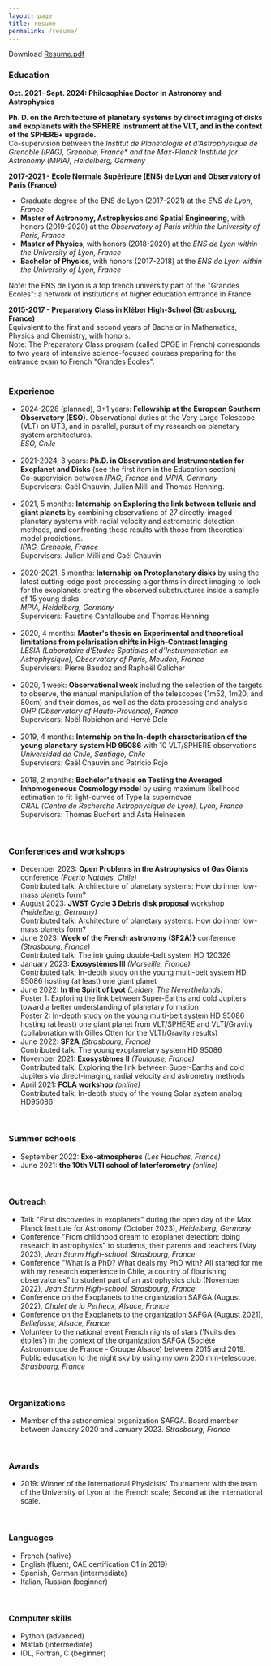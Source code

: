 ```yaml
---
layout: page
title: resume
permalink: /resume/
---
```



Download <a href="/Resume_Desgrange_Celia.pdf" target="_blank"> Resume.pdf</a>


<h3>Education </h3>
<strong>Oct. 2021- Sept. 2024: Philosophiae Doctor in Astronomy and Astrophysics</strong>

<b>Ph. D. on the Architecture of planetary systems by direct imaging of disks and exoplanets with the SPHERE instrument at the VLT, and in the context of the SPHERE+ upgrade. </b> <br> 
Co-supervision between the  <i>Institut de Planétologie et d'Astrophysique de Grenoble (IPAG), Grenoble, France* <i> and the  </i>Max-Planck Institute for Astronomy (MPIA), Heidelberg, Germany </i>
<br>

<strong>2017-2021 - Ecole Normale Supérieure (ENS) de Lyon and Observatory of Paris (France)</strong>

<ul>
  <li>Graduate degree of the ENS de Lyon (2017-2021)
  at the <i>ENS de Lyon, France </i></li>

  <li><b>Master of Astronomy, Astrophysics and Spatial Engineering</b>, with honors (2019-2020)
  at the <i>Observatory of Paris within the University of Paris, France </i></li>

  <li><b>Master of Physics</b>, with honors (2018-2020)
  at the <i>ENS de Lyon within the University of Lyon, France </i> </li>

  <li><b>Bachelor of Physics</b>, with honors (2017-2018)
  at the <i>ENS de Lyon within the University of Lyon, France</i> </li>
</ul> 

Note: the ENS de Lyon is a top french university part of the "Grandes Écoles": a network of institutions of higher education entrance in France.
<br> 

<strong>2015-2017 - Preparatory Class in Kléber High-School (Strasbourg, France)</strong>
<br> 
Equivalent to the first and second years of Bachelor in Mathematics, Physics and Chemistry, with honors.
<br> 
Note: The Preparatory Class program (called CPGE in French) corresponds to two years of intensive science-focused courses preparing for the entrance exam to French "Grandes Écoles".
<br> <br> 

<h3>Experience </h3>

<ul>

<li>2024-2028 (planned), 3+1 years: <b>Fellowship at the European Southern Observatory (ESO)</b>. Observational duties at the Very Large Telescope (VLT) on UT3, and in parallel, pursuit of my research on planetary system architectures.
  <br> 
  <i> ESO, Chile</i>
</li>
  <br> 
   
<li>2021-2024, 3 years: <b>Ph.D. in Observation and Instrumentation for Exoplanet and Disks</b> (see the first item in the Education section)
  <br> 
  Co-supervision between  <i> IPAG, France</i> and <i>MPIA, Germany </i>
  <br> 
  Supervisers: Gaël Chauvin, Julien Milli and Thomas Henning.
</li>
  <br> 
 
<li>2021, 5 months: <b>Internship on Exploring the link between telluric and giant planets</b> by combining observations of 27 directly-imaged planetary systems with radial velocity and astrometric detection methods, and confronting these results with those from theoretical model predictions.
  <br> 
  <i> IPAG, Grenoble, France </i>
  <br> 
  Supervisers: Julien Milli and Gaël Chauvin
</li>
  <br>
  
<li>2020-2021, 5 months: <b>Internship on Protoplanetary disks</b> by using the latest cutting-edge post-processing algorithms in direct imaging to look for the exoplanets creating the observed substructures inside a sample of 15 young disks
  <br> 
   <i>MPIA, Heidelberg, Germany</i>
  <br> 
   Supervisers: Faustine Cantalloube and Thomas Henning
 </li>
   <br> 

         
 <li> 2020, 4 months: <b>Master's thesis on Experimental and theoretical limitations from polarisation shifts in High-Contrast Imaging</b>
  <br> 
   <i> LESIA (Laboratoire d'Etudes Spatiales et d'Instrumentation en Astrophysique), Observatory of Paris, Meudon, France </i>
  <br> 
   Supervisers: Pierre Baudoz and Raphaël Galicher
 </li>
   <br> 
   
  
 <li> 2020, 1 week: <b>Observational week</b> including the selection of the targets to observe, the manual manipulation of the telescopes (1m52, 1m20, and 80cm) and their domes, as well as the data processing and analysis 
   <br> 
   <i>OHP (Observatory of Haute-Provence), France </i>
   <br> 
   Supervisors: Noël Robichon and Hervé Dole
 </li>
   <br> 
    
  
 <li> 2019, 4 months: <b>Internship on the In-depth characterisation of the young planetary system HD 95086</b> with 10 VLT/SPHERE observations
    <br> 
    <i>Universidad de Chile, Santiago, Chile </i>
    <br> 
    Supervisors: Gaël Chauvin and Patricio Rojo
 </li>
    <br> 
  
 <li> 2018, 2 months: <b>Bachelor's thesis on Testing the Averaged Inhomogeneous Cosmology model</b> by using maximum likelihood estimation to fit light-curves of Type Ia supernovae
     <br> 
     <i>CRAL (Centre de Recherche Astrophysique de Lyon), Lyon, France</i>
     <br> 
     Supervisors: Thomas Buchert and Asta Heinesen
 </li>
  
 </ul>
 <br> 
 
 <h3> Conferences and workshops </h3>
 <ul> 

 <li> December 2023: <b>Open Problems in the Astrophysics of Gas Giants</b> conference <i>(Puerto Natales, Chile)</i>
 <br> Contributed talk: Architecture of planetary systems: How do inner low-mass planets form?
 </li>

 <li> August 2023: <b>JWST Cycle 3 Debris disk proposal</b> workshop <i>(Heidelberg, Germany)</i>
 <br> Contributed talk: Architecture of planetary systems: How do inner low-mass planets form?
 </li>

 <li> June 2023: <b>Week of the French astronomy (SF2A)}</b> conference <i>(Strasbourg, France)</i>
 <br> Contributed talk: The intriguing double-belt system HD 120326 
 </li>
         
 <li> January 2023: <b>Exosystèmes III</b>  <i>(Marseille, France)</i>
 <br> Contributed talk: In-depth study on the young multi-belt system HD 95086 hosting (at least) one giant planet
 </li>
 
 <li> June 2022: <b>In the Spirit of Lyot</b>  <i>(Leiden, The Neverthelands)</i>
 <br> Poster 1: Exploring the link between Super-Earths and cold Jupiters toward a better understanding of planetary formation 
 <br> Poster 2: In-depth study on the young multi-belt system HD 95086 hosting (at least) one giant planet from VLT/SPHERE and VLTI/Gravity (collaboration with Gilles Otten for the VLTI/Gravity results)
 </li>
  
 <li> June 2022: <b>SF2A</b>  <i>(Strasbourg, France)</i>
 <br> Contributed talk: The young exoplanetary system HD 95086 
 </li>
  
 <li> November 2021: <b>Exosystèmes II</b>  <i>(Toulouse, France)</i>
 <br> Contributed talk: Exploring the link between Super-Earths and cold Jupiters via direct-imaging, radial velocity and astrometry methods
 </li>
  
 <li> April 2021: <b>FCLA workshop</b>  <i> (online)</i>
 <br> Contributed talk: In-depth study of the young Solar system analog HD95086
 </li>
 </ul> 
 <br> 
 
 <h3> Summer schools </h3>
 <ul> 
 <li> September 2022: <b>Exo-atmospheres</b>  <i> (Les Houches, France)</i>
 </li>
  
 <li> June 2021: <b>the 10th VLTI school of Interferometry</b>  <i>(online)</i>
 </li>
 </ul> 
 <br> 
 
 <h3> Outreach </h3>
 <ul>  
 <li> Talk "First discoveries in exoplanets" during the open day of the Max Planck Institute for Astronomy (October 2023),
 <i>  Heidelberg, Germany </i>  
 </li> 
 
 <li> Conference "From childhood dream to exoplanet detection: doing research in astrophysics" to  students, their parents and teachers (May 2023),
 <i>  Jean Sturm High-school, Strasbourg, France </i>  
 </li> 

 <li> Conference "What is a PhD? What deals my PhD with? All started for me with my research experience in Chile, a country of flourishing observatories” to  student part of an astrophysics club (November 2022),
 <i>  Jean Sturm High-school, Strasbourg, France </i>  
 </li> 
  
 <li> Conference on the Exoplanets to the organization SAFGA (August 2022),
 <i>  Chalet de la Perheux, Alsace, France </i>  
 </li> 
  
 <li> Conference on the Exoplanets to the organization SAFGA (August 2021),
 <i>  Bellefosse, Alsace, France </i>  
 </li> 
  
   <li> Volunteer to the national event French nights of stars ('Nuits des étoiles') in the context of the organization SAFGA (Société Astronomique de France - Groupe Alsace) between 2015 and 2019. Public education to the night sky by using my own 200 mm-telescope. 
 <i>  Strasbourg, France </i>  
 </li> 

</ul>
<br> 

<h3> Organizations </h3>
 <ul> 
 <li> Member of the astronomical organization SAFGA. Board member between January 2020 and January 2023.  
 <i>  Strasbourg, France </i>  
 </li> 
 

</ul>
<br> 
     
 <h3> Awards </h3>
 <ul> 
 <li> 2019: Winner of the International Physicists' Tournament with the team of the University of Lyon at the French scale; Second at the international scale.  </li> 
</ul>
 
 <br> 
     
 <h3> Languages </h3>
 <ul> 
 <li> French (native)  </li> 
 <li> English (fluent, CAE certification C1 in 2019)  </li> 
 <li> Spanish, German (intermediate)  </li> 
 <li> Italian, Russian (beginner)  </li> 

</ul>
<br> 

<h3> Computer skills </h3>
 <ul> 
 <li> Python (advanced)  </li> 
 <li> Matlab (intermediate)  </li> 
 <li> IDL, Fortran, C (beginner)  </li> 

</ul>
<br> 
